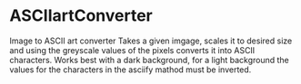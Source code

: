 # ASCIIartConverter
Image to ASCII art converter 
Takes a given imgage, scales it to desired size and using the greyscale values of the pixels converts it into ASCII characters. Works best with a dark background, for a light background the values for the characters in the asciify mathod must be inverted. 
